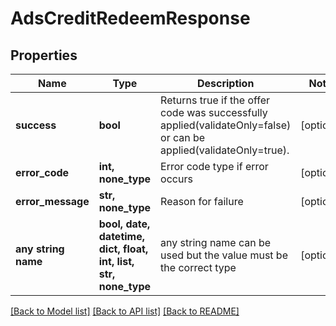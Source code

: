 # AdsCreditRedeemResponse


## Properties
Name | Type | Description | Notes
------------ | ------------- | ------------- | -------------
**success** | **bool** | Returns true if the offer code was successfully applied(validateOnly&#x3D;false) or can be applied(validateOnly&#x3D;true). | [optional] 
**error_code** | **int, none_type** | Error code type if error occurs | [optional] 
**error_message** | **str, none_type** | Reason for failure | [optional] 
**any string name** | **bool, date, datetime, dict, float, int, list, str, none_type** | any string name can be used but the value must be the correct type | [optional]

[[Back to Model list]](../README.md#documentation-for-models) [[Back to API list]](../README.md#documentation-for-api-endpoints) [[Back to README]](../README.md)


